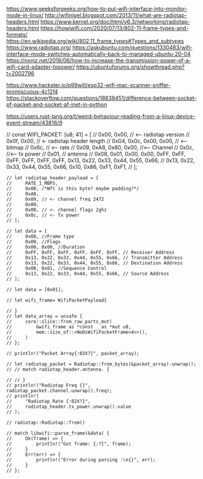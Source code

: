 https://www.geeksforgeeks.org/how-to-put-wifi-interface-into-monitor-mode-in-linux/
http://wifinigel.blogspot.com/2013/11/what-are-radiotap-headers.html
https://www.kernel.org/doc/html/v6.3/networking/radiotap-headers.html
https://howiwifi.com/2020/07/13/802-11-frame-types-and-formats/
https://en.wikipedia.org/wiki/802.11_frame_types#Types_and_subtypes
https://www.radiotap.org/
https://askubuntu.com/questions/1330483/wifi-interface-mode-switches-automatically-back-to-managed-ubuntu-20-04
https://nxnjz.net/2018/06/how-to-increase-the-transmission-power-of-a-wifi-card-adapter-txpower/
https://ubuntuforums.org/showthread.php?t=2002796

https://www.hackster.io/p99will/esp32-wifi-mac-scanner-sniffer-promiscuous-4c12f4
https://stackoverflow.com/questions/18838451/difference-between-socket-pf-packet-and-socket-af-inet-in-python

https://users.rust-lang.org/t/weird-behaviour-reading-from-a-linux-device-event-stream/43816/9

// const WIFI_PACKET: [u8; 41] = [
//     0x00, 0x00, // <-- radiotap version
//     0x0f, 0x00, // <- radiotap header length
//     0x04, 0x0c, 0x00, 0x00, // <-- bitmap
//     0x6c, // <-- rate
//     0x09, 0xA8, 0x80, 0x00, //<-- Channel
//     0x0c, //<-- tx power
//     0x01, //  antenna
//     0x08, 0x01, 0x00, 0x00, 0xFF, 0xFF, 0xFF, 0xFF, 0xFF, 0xFF, 0x13, 0x22, 0x33, 0x44, 0x55, 0x66,
//     0x13, 0x22, 0x33, 0x44, 0x55, 0x66, 0x10, 0x86, 0xF1, 0xF1,
// ];

    // let radiotap_header_payload = [
    //     RATE_1_MBPS,
    //     0x00, /*Wft is this byte? maybe padding?*/
    //     0xA8,
    //     0x09, // <- channel freq 2472
    //     0x80,
    //     0x00, // <- channel flags 2ghz
    //     0x0c, // <- Tx power
    // ];

    // let data = [
    //     0x08, //Frame type
    //     0x00, //Flags
    //     0x00, 0x00, //Duration
    //     0xFF, 0xFF, 0xFF, 0xFF, 0xFF, 0xFF, // Receiver Address
    //     0x13, 0x22, 0x33, 0x44, 0x55, 0x66, // Transmitter Address
    //     0x13, 0x22, 0x33, 0x44, 0x55, 0x66, // Destination Address
    //     0x00, 0x01, //Sequence Control
    //     0x13, 0x22, 0x33, 0x44, 0x55, 0x66, // Source Address
    // ];

    // let data = [0x01];

    // let wifi_frame= WifiPacketPayload{

    // }
    // let data_array = unsafe {
    //     core::slice::from_raw_parts_mut(
    //         &wifi_frame as *const _ as *mut u8,
    //         mem::size_of::<NoDsWifiPacketFrame<4>>(),
    //     )
    // };

    // println!("Packet Array{:02X?}", packet_array);

    // let radiotap_packet = Radiotap::from_bytes(&packet_array).unwrap();
    // // match radiotap_header.antenna. {

    // // }
    // println!("Radiotap Freq {}", radiotap_packet.channel.unwrap().freq);
    // println!(
    //     "Radiotap Rate {:02X?}",
    //     radiotap_header.tx_power.unwrap().value
    // );

    // radiotap::Radiotap::from()

    // match libwifi::parse_frame(&data) {
    //     Ok(frame) => {
    //         println!("Got frame: {:?}", frame);
    //     }
    //     Err(err) => {
    //         println!("Error during parsing :\n{}", err);
    //     }
    // };